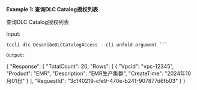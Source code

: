 **Example 1: 查询DLC Catalog授权列表**

查询DLC Catalog授权列表

Input: 

```
tccli dlc DescribeDLCCatalogAccess --cli-unfold-argument ```

Output: 
```
{
    "Response": {
        "TotalCount": 20,
        "Rows": [
            {
                "VpcId": "vpc-12345",
                "Product": "EMR",
                "Description": "EMR生产集群",
                "CreateTime": "2024年10月01日"
            }
        ],
        "RequestId": "3c140219-cfe9-470e-b241-907877d6fb03"
    }
}
```

